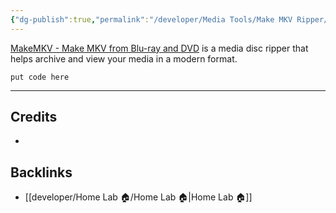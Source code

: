 ```yaml
---
{"dg-publish":true,"permalink":"/developer/Media Tools/Make MKV Ripper/","title":"MakeMKV App"}
---
```



[MakeMKV - Make MKV from Blu-ray and DVD](https://makemkv.com/)[]() is a media disc ripper that helps archive and view your media in a modern format.

```shell
put code here
```

---
## Credits
- 

## Backlinks
- [[developer/Home Lab 🏠/Home Lab 🏠\|Home Lab 🏠]]